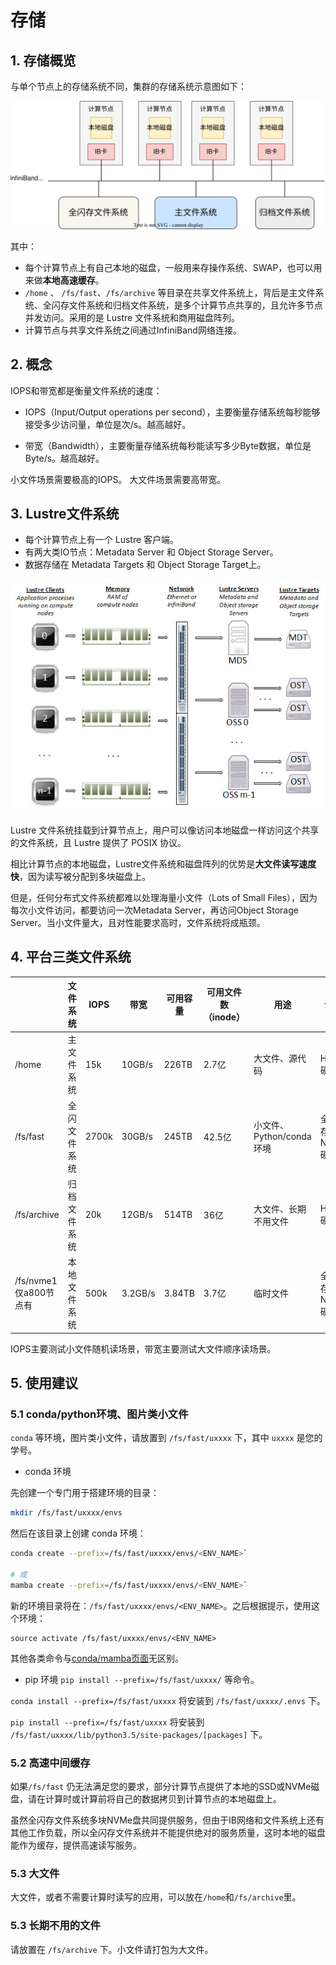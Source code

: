 # 存储

## 1. 存储概览

与单个节点上的存储系统不同，集群的存储系统示意图如下：

![存储系统](../images/storage.svg)

其中：

* 每个计算节点上有自己本地的磁盘，一般用来存操作系统、SWAP，也可以用来做**本地高速缓存**。
* `/home` 、 `/fs/fast`、`/fs/archive` 等目录在共享文件系统上，背后是主文件系统、全闪存文件系统和归档文件系统，是多个计算节点共享的，且允许多节点并发访问。采用的是 Lustre 文件系统和商用磁盘阵列。
* 计算节点与共享文件系统之间通过InfiniBand网络连接。

## 2. 概念

IOPS和带宽都是衡量文件系统的速度：

* IOPS（Input/Output operations per second），主要衡量存储系统每秒能够接受多少访问量，单位是次/s。越高越好。

* 带宽（Bandwidth），主要衡量存储系统每秒能读写多少Byte数据，单位是 Byte/s。越高越好。

小文件场景需要极高的IOPS。
大文件场景需要高带宽。

## 3. Lustre文件系统

* 每个计算节点上有一个 Lustre 客户端。
* 有两大类IO节点：Metadata Server 和 Object Storage Server。
* 数据存储在 Metadata Targets 和 Object Storage Target上。

![Lustre](../images/lustre_arch.jpeg)

Lustre 文件系统挂载到计算节点上，用户可以像访问本地磁盘一样访问这个共享的文件系统，且 Lustre 提供了 POSIX 协议。

相比计算节点的本地磁盘，Lustre文件系统和磁盘阵列的优势是**大文件读写速度快**，因为读写被分配到多块磁盘上。

但是，任何分布式文件系统都难以处理海量小文件（Lots of Small Files），因为每次小文件访问，都要访问一次Metadata Server，再访问Object Storage Server。当小文件量大，且对性能要求高时，文件系统将成瓶颈。

## 4. 平台三类文件系统

|                      | 文件系统   | IOPS  | 带宽      | 可用容量   | 可用文件数（inode） | 用途                 | 设备        |
| -------------------- | ------ | ----- | ------- | ------ | ------------ | ------------------ | --------- |
| /home                | 主文件系统  | 15k   | 10GB/s  | 226TB  | 2.7亿         | 大文件、源代码            | HDD硬盘     |
| /fs/fast             | 全闪文件系统 | 2700k | 30GB/s  | 245TB  | 42.5亿        | 小文件、Python/conda环境 | 全闪存NVMe硬盘 |
| /fs/archive          | 归档文件系统 | 20k   | 12GB/s  | 514TB  | 36亿          | 大文件、长期不用文件         | HDD硬盘     |
| /fs/nvme1 仅a800节点有 | 本地文件系统 | 500k  | 3.2GB/s | 3.84TB | 3.7亿         | 临时文件               | 全闪存NVMe硬盘 |

IOPS主要测试小文件随机读场景，带宽主要测试大文件顺序读场景。

## 5. 使用建议

### 5.1 conda/python环境、图片类小文件

`conda` 等环境，图片类小文件，请放置到 `/fs/fast/uxxxx` 下，其中 `uxxxx` 是您的学号。

* conda 环境

先创建一个专门用于搭建环境的目录：

```bash
mkdir /fs/fast/uxxxx/envs
```

然后在该目录上创建 conda 环境：

```bash
conda create --prefix=/fs/fast/uxxxx/envs/<ENV_NAME>`

# 或
mamba create --prefix=/fs/fast/uxxxx/envs/<ENV_NAME>`
```

新的环境目录将在：`/fs/fast/uxxxx/envs/<ENV_NAME>`。之后根据提示，使用这个环境：

```
source activate /fs/fast/uxxxx/envs/<ENV_NAME>
```

其他各类命令与[conda/mamba页面](./conda.md)无区别。

* pip 环境
`pip install --prefix=/fs/fast/uxxxx/` 等命令。

`conda install --prefix=/fs/fast/uxxxx` 将安装到 `/fs/fast/uxxxx/.envs` 下。

`pip install --prefix=/fs/fast/uxxxx` 将安装到 `/fs/fast/uxxxx/lib/python3.5/site-packages/[packages]` 下。

### 5.2 高速中间缓存

如果`/fs/fast` 仍无法满足您的要求，部分计算节点提供了本地的SSD或NVMe磁盘，请在计算时或计算前将自己的数据拷贝到计算节点的本地磁盘上。

虽然全闪存文件系统多块NVMe盘共同提供服务，但由于IB网络和文件系统上还有其他工作负载，所以全闪存文件系统并不能提供绝对的服务质量，这时本地的磁盘能作为缓存，提供高速读写服务。

### 5.3 大文件

大文件，或者不需要计算时读写的应用，可以放在`/home`和`/fs/archive`里。

### 5.3 长期不用的文件

请放置在 `/fs/archive` 下。小文件请打包为大文件。